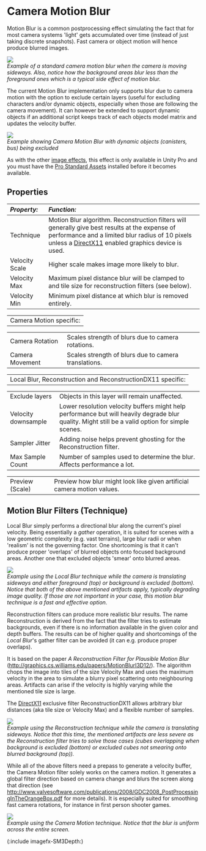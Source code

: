 Camera Motion Blur
==================


<span class=keyword>Motion Blur</span> is a common postprocessing effect simulating the fact that for most camera systems 'light' gets accumulated over time (instead of just taking discrete snapshots). Fast camera or object motion will hence produce blurred images.


![](http://docwiki.hq.unity3d.com/uploads/Main/MbReconstructionBlurExample.png)  
_Example of a standard camera motion blur when the camera is moving sideways. Also, notice how the background areas blur less than the foreground ones which is a typical side effect of motion blur._

The current Motion Blur implementation only supports blur due to camera motion with the option to exclude certain layers (useful for excluding characters and/or dynamic objects, especially when those are following the camera movement). It can however be extended to support dynamic objects if an additional script keeps track of each objects model matrix and updates the velocity buffer.


![](http://docwiki.hq.unity3d.com/uploads/Main/MotionBlurExamplePassion.png)  
_Example showing Camera Motion Blur with dynamic objects (canisters, bus) being excluded_

As with the other [image effects](comp-ImageEffects.md), this effect is only available in Unity Pro and you must have the [Pro Standard Assets](HOWTO-InstallStandardAssets.md) installed before it becomes available.

Properties
----------


|**_Property:_** |**_Function:_** |
|:---|:---|
|<span class=component>Technique</span> |Motion Blur algorithm. <span class=keyword>Reconstruction</span> filters will generally give best results at the expense of performance and a limited blur radius of 10 pixels unless a [DirectX11](DirectX11.md) enabled graphics device is used. |
|<span class=component>Velocity Scale</span> |Higher scale makes image more likely to blur. |
|<span class=component>Velocity Max</span> |Maximum pixel distance blur will be clamped to and tile size for reconstruction filters (see below). |
|<span class=component>Velocity Min</span> |Minimum pixel distance at which blur is removed entirely. |


|    |
|:---|
|<span class=component>Camera Motion</span> specific:|


|    |    |
|:---|:---|
|<span class=component>Camera Rotation</span> |Scales strength of blurs due to camera rotations. |
|<span class=component>Camera Movement</span> |Scales strength of blurs due to camera translations. |


|    |
|:---|
|<span class=component>Local Blur</span>, <span class=component>Reconstruction</span> and <span class=component>ReconstructionDX11</span> specific:|


|    |    |
|:---|:---|
|<span class=component>Exclude layers</span> |Objects in this layer will remain unaffected. |
|<span class=component>Velocity downsample</span> |Lower resolution velocity buffers might help performance but will heavily degrade blur quality. Might still be a valid option for simple scenes. |
|<span class=component>Sampler Jitter</span> |Adding noise helps prevent ghosting for the <span class=keyword>Reconstruction</span> filter. |
|<span class=component>Max Sample Count</span> |Number of samples used to determine the blur. Affects performance a lot. |


|    |    |
|:---|:---|
|<span class=component>Preview (Scale)</span> |Preview how blur might look like given artificial camera motion values. |

Motion Blur Filters (Technique)
-------------------------------


<span class=keyword>Local Blur</span> simply performs a directional blur along the current's pixel velocity. Being essentially a _gather_ operation, it is suited for scenes with a low geometric complexity (e.g. vast terrains), large blur radii or when 'realism' is not the governing factor. One shortcoming is that it can't produce proper 'overlaps' of blurred objects onto focused background areas. Another one that excluded objects 'smear' onto blurred areas.


![](http://docwiki.hq.unity3d.com/uploads/Main/LocalBlurExample2.png)  
_Example using the <span class=component>Local Blur</span> technique while the camera is translating sideways and either foreground (top) or background is excluded (bottom). Notice that both of the above mentioned artifacts apply, typically degrading image quality. If those are not important in your case, this motion blur technique is a fast and effective option._

<span class=keyword>Reconstruction</span> filters can produce more realistic blur results. The name Reconstruction is derived from the fact that the filter tries to estimate backgrounds, even if there is no information available in the given color and depth buffers. The results can be of higher quality and shortcomings of the _Local Blur_'s gather filter can be avoided (it can e.g. produce proper overlaps).

It is based on the paper _A Reconstruction Filter for Plausible Motion Blur_ (http://graphics.cs.williams.edu/papers/MotionBlurI3D12/). The algorithm chops the image into tiles of the size <span class=component>Velocity Max</span> and uses the maximum velocity in the area to simulate a blurry pixel scattering onto neighbouring areas. Artifacts can arise if the velocity is highly varying while the mentioned tile size is large. 

The [DirectX11](DirectX11.md) exclusive filter <span class=component>ReconstructionDX11</span> allows arbitrary blur distances (aka tile size or <span class=component>Velocity Max</span>) and a flexible number of samples.


![](http://docwiki.hq.unity3d.com/uploads/Main/ReconstructionExample2.png)  
_Example using the <span class=component>Reconstruction</span> technique while the camera is translating sideways. Notice that this time, the mentioned artifacts are less severe as the Reconstruction filter tries to solve those cases (cubes overlapping when background is excluded (bottom) or excluded cubes not smearing onto blurred background (top))._

While all of the above filters need a prepass to generate a velocity buffer, the <span class=keyword>Camera Motion</span> filter solely works on the camera motion. It generates a global filter direction based on camera change and blurs the screen along that direction (see http://www.valvesoftware.com/publications/2008/GDC2008_PostProcessingInTheOrangeBox.pdf for more details). 
It is especially suited for smoothing fast camera rotations, for instance in first person shooter games. 


![](http://docwiki.hq.unity3d.com/uploads/Main/CameraMotionBlurExample.png)  
_Example using the <span class=component>Camera Motion</span> technique. Notice that the blur is uniform across the entire screen._

(:include imagefx-SM3Depth:)
